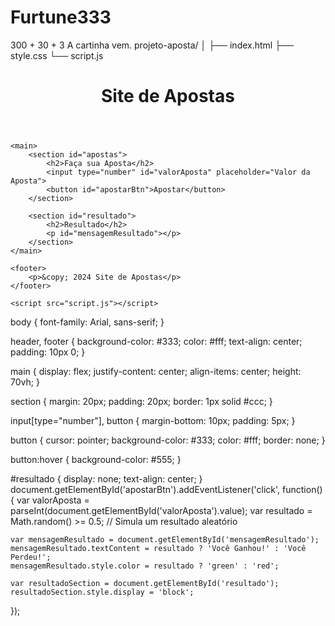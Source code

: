 # Furtune333
300 + 30 + 3 A cartinha vem.
projeto-aposta/
│
├── index.html
├── style.css
└── script.js
<!DOCTYPE html>
<html lang="pt-BR">
<head>
    <meta charset="UTF-8">
    <meta name="viewport" content="width=device-width, initial-scale=1.0">
    <title>Site de Apostas</title>
    <link rel="stylesheet" href="style.css">
</head>
<body>
    <header>
        <h1>Site de Apostas</h1>
    </header>

    <main>
        <section id="apostas">
            <h2>Faça sua Aposta</h2>
            <input type="number" id="valorAposta" placeholder="Valor da Aposta">
            <button id="apostarBtn">Apostar</button>
        </section>

        <section id="resultado">
            <h2>Resultado</h2>
            <p id="mensagemResultado"></p>
        </section>
    </main>

    <footer>
        <p>&copy; 2024 Site de Apostas</p>
    </footer>

    <script src="script.js"></script>
</body>
</html>
body {
    font-family: Arial, sans-serif;
}

header, footer {
    background-color: #333;
    color: #fff;
    text-align: center;
    padding: 10px 0;
}

main {
    display: flex;
    justify-content: center;
    align-items: center;
    height: 70vh;
}

section {
    margin: 20px;
    padding: 20px;
    border: 1px solid #ccc;
}

input[type="number"], button {
    margin-bottom: 10px;
    padding: 5px;
}

button {
    cursor: pointer;
    background-color: #333;
    color: #fff;
    border: none;
}

button:hover {
    background-color: #555;
}

#resultado {
    display: none;
    text-align: center;
}
document.getElementById('apostarBtn').addEventListener('click', function() {
    var valorAposta = parseInt(document.getElementById('valorAposta').value);
    var resultado = Math.random() >= 0.5; // Simula um resultado aleatório

    var mensagemResultado = document.getElementById('mensagemResultado');
    mensagemResultado.textContent = resultado ? 'Você Ganhou!' : 'Você Perdeu!';
    mensagemResultado.style.color = resultado ? 'green' : 'red';

    var resultadoSection = document.getElementById('resultado');
    resultadoSection.style.display = 'block';
});
